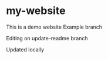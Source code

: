 # my-website
This is a demo website
Example branch

Editing on update-readme branch

Updated locally

